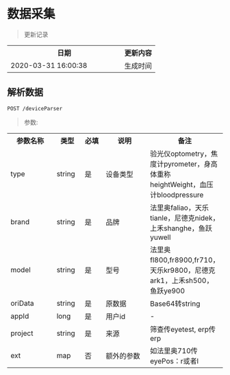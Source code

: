 # 数据采集

> 更新记录

<table>
    <tr>
        <th style="width:250px;">日期</th>
        <th>更新内容</th>
    </tr>
    <tr>
        <td>2020-03-31 16:00:38</td>
        <td>生成时间</td>
    </tr>
</table>


## 解析数据

```
POST /deviceParser
```

> 参数:
<table>
    <tr>
        <th style="width:150px;">参数名称</th>
        <th style="width:60px;">类型</th>
        <th style="width:60px;">必填</th>
        <th style="width:200px;">说明</th>
        <th>备注</th>
    </tr>
    <tr>
        <td>type</td>
        <td>string</td>
        <td>是</td>
        <td>设备类型</td>
        <td>验光仪optometry，焦度计pyrometer，身高体重称heightWeight，血压计bloodpressure</td>
    </tr>       
    <tr>
        <td>brand</td>
        <td>string</td>
        <td>是</td>
        <td>品牌</td>
        <td>法里奥faliao，天乐tianle，尼德克nidek，上禾shanghe，鱼跃yuwell</td>
    </tr>
    <tr>
        <td>model</td>
        <td>string</td>
        <td>是</td>
        <td>型号</td>
        <td>法里奥fl800,fr8900,fr710，天乐kr9800，尼德克ark1，上禾sh500，鱼跃ye900</td>
    </tr>
    <tr>
        <td>oriData</td>
        <td>string</td>
        <td>是</td>
        <td>原数据</td>
        <td>Base64转string</td>
    </tr>
    <tr>
        <td>appId</td>
        <td>long</td>
        <td>是</td>
        <td>用户id</td>
        <td>-</td>
    </tr>
    <tr>
        <td>project</td>
        <td>string</td>
        <td>是</td>
        <td>来源</td>
        <td>筛查传eyetest, erp传erp</td>
    </tr>
    <tr>
        <td>ext</td>
        <td>map</td>
        <td>否</td>
        <td>额外的参数</td>
        <td>如法里奥710传eyePos：r或者l</td>
    </tr>
</table>




